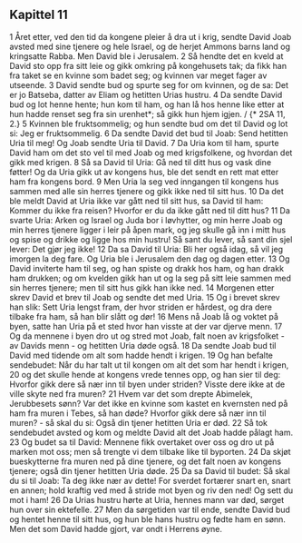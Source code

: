 ## Kapittel 11

1 Året etter, ved den tid da kongene pleier å dra ut i krig, sendte David Joab avsted med sine tjenere og hele Israel, og de herjet Ammons barns land og kringsatte Rabba. Men David ble i Jerusalem.
2 Så hendte det en kveld at David sto opp fra sitt leie og gikk omkring på kongehusets tak; da fikk han fra taket se en kvinne som badet seg; og kvinnen var meget fager av utseende.
3 David sendte bud og spurte seg for om kvinnen, og de sa: Det er jo Batseba, datter av Eliam og hetitten Urias hustru.
4 Da sendte David bud og lot henne hente; hun kom til ham, og han lå hos henne like etter at hun hadde renset seg fra sin urenhet*; så gikk hun hjem igjen. / {* 2SA 11, 2.}
5 Kvinnen ble fruktsommelig; og hun sendte bud om det til David og lot si: Jeg er fruktsommelig.
6 Da sendte David det bud til Joab: Send hetitten Uria til meg! Og Joab sendte Uria til David.
7 Da Uria kom til ham, spurte David ham om det sto vel til med Joab og med krigsfolkene, og hvordan det gikk med krigen.
8 Så sa David til Uria: Gå ned til ditt hus og vask dine føtter! Og da Uria gikk ut av kongens hus, ble det sendt en rett mat etter ham fra kongens bord.
9 Men Uria la seg ved inngangen til kongens hus sammen med alle sin herres tjenere og gikk ikke ned til sitt hus.
10 Da det ble meldt David at Uria ikke var gått ned til sitt hus, sa David til ham: Kommer du ikke fra reisen? Hvorfor er du da ikke gått ned til ditt hus?
11 Da svarte Uria: Arken og Israel og Juda bor i løvhytter, og min herre Joab og min herres tjenere ligger i leir på åpen mark, og jeg skulle gå inn i mitt hus og spise og drikke og ligge hos min hustru! Så sant du lever, så sant din sjel lever: Det gjør jeg ikke!
12 Da sa David til Uria: Bli her også idag, så vil jeg imorgen la deg fare. Og Uria ble i Jerusalem den dag og dagen etter.
13 Og David inviterte ham til seg, og han spiste og drakk hos ham, og han drakk ham drukken; og om kvelden gikk han ut og la seg på sitt leie sammen med sin herres tjenere; men til sitt hus gikk han ikke ned.
14 Morgenen etter skrev David et brev til Joab og sendte det med Uria.
15 Og i brevet skrev han slik: Sett Uria lengst fram, der hvor striden er hårdest, og dra dere tilbake fra ham, så han blir slått og dør!
16 Mens nå Joab lå og voktet på byen, satte han Uria på et sted hvor han visste at der var djerve menn.
17 Og da mennene i byen dro ut og stred mot Joab, falt noen av krigsfolket - av Davids menn - og hetitten Uria døde også.
18 Da sendte Joab bud til David med tidende om alt som hadde hendt i krigen.
19 Og han befalte sendebudet: Når du har talt ut til kongen om alt det som har hendt i krigen,
20 og det skulle hende at kongens vrede tennes opp, og han sier til deg: Hvorfor gikk dere så nær inn til byen under striden? Visste dere ikke at de ville skyte ned fra muren?
21 Hvem var det som drepte Abimelek, Jerubbesets sønn? Var det ikke en kvinne som kastet en kvernsten ned på ham fra muren i Tebes, så han døde? Hvorfor gikk dere så nær inn til muren? - så skal du si: Også din tjener hetitten Uria er død.
22 Så tok sendebudet avsted og kom og meldte David alt det Joab hadde pålagt ham.
23 Og budet sa til David: Mennene fikk overtaket over oss og dro ut på marken mot oss; men så trengte vi dem tilbake like til byporten.
24 Da skjøt bueskytterne fra muren ned på dine tjenere, og det falt noen av kongens tjenere; også din tjener hetitten Uria døde.
25 Da sa David til budet: Så skal du si til Joab: Ta deg ikke nær av dette! For sverdet fortærer snart en, snart en annen; hold kraftig ved med å stride mot byen og riv den ned! Og sett du mot i ham!
26 Da Urias hustru hørte at Uria, hennes mann var død, sørget hun over sin ektefelle.
27 Men da sørgetiden var til ende, sendte David bud og hentet henne til sitt hus, og hun ble hans hustru og fødte ham en sønn. Men det som David hadde gjort, var ondt i Herrens øyne.
